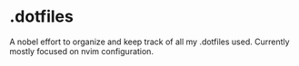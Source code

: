 # .dotfiles
A nobel effort to organize and keep track of all my .dotfiles used.
Currently mostly focused on nvim configuration.
